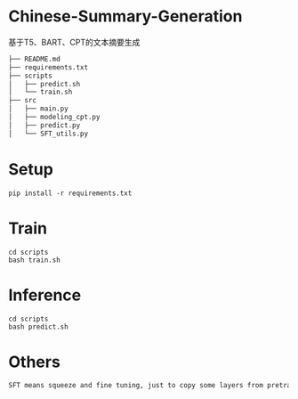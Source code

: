 # Chinese-Summary-Generation
基于T5、BART、CPT的文本摘要生成


```markdown
├── README.md
├── requirements.txt
├── scripts
│   ├── predict.sh
│   └── train.sh
├── src
│   ├── main.py
│   ├── modeling_cpt.py
│   ├── predict.py
│   └── SFT_utils.py
```

# Setup
`pip install -r requirements.txt`

# Train

```shell
cd scripts
bash train.sh
```

# Inference

```shell
cd scripts
bash predict.sh
```

# Others
```markdown
SFT means squeeze and fine tuning, just to copy some layers from pretrained models, and fine tuning on the layers copied
```